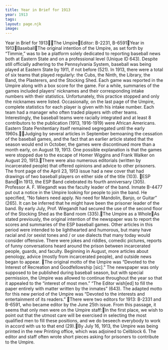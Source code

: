 ```yaml
---
title: Year in Brief for 1913
year: 1913
tags:
layout: page.njk
image:
---
```

Year in Brief for 1913The UmpireEditor: B-2231, B-6591Year in 1913BaseballThe original intention of the Umpire, as set forth by “Timmie,” was to be a platform solely dedicated to reporting baseball news both at Eastern State and on a professional level (Unique ID 643). Despite still officially adhering to the Pennsylvania System, baseball was being played at Eastern State by 1911, if not before (521). In 1913, there were a total of six teams that played regularly: the Cubs, the Ninth, the Library, the Band, the Plasterers, and the Stocking Shed. Each game was reported in the Umpire along with a box score for the game. For a while, summaries of the games included players’ nicknames and their corresponding intake numbers with their statistics. Unfortunately, this practice stopped and only the nicknames were listed. Occasionally, on the last page of the Umpire, complete statistics for each player is given with his intake number. Each team had a manager who often traded players with other teams. Interestingly, the baseball teams were racially integrated and at least 8 contributors to the publication (1913, 1916-1919) were African Americans. Eastern State Penitentiary itself remained segregated until the early 1960s.Judging by several articles in September bemoaning the cessation of the baseball games, and the fact that an earlier article stated that the season would end in October, the games were discontinued more than a month early, on August 19, 1913. One possible explanation is that the games were stopped due to the escape of Homer Wiggins and Frank Walker on August 20, 1913.There were also numerous editorials (written by incarcerated people) that offered opinions and advice to other prisoners. The front page of the April 23, 1913 issue had a new cover that had drawings of two baseball players on either side of the title (103). ESP BandIn 1913, the ESP Band celebrated its fourth anniversary (305). Professor A. F. Wiegandt was the faculty leader of the band. Inmate B-4477 put out a notice in the Umpire looking for people to join the band. He specified, “No fakers need apply. No need for Mandolin, Banjo, or Guitar” (265). It can be inferred that he might have been the prisoner leader of the band. By early July, Prof. Wiegandt had secured the use of the second floor of the Stocking Shed as the Band room (335).The Umpire as a WholeAs stated previously, the original intention of the newspaper was to report the scores and summaries of the ESP baseball games. Other articles in this period were intended to be lighthearted and humorous, but many have racial and /or sexist tones and / or use dialects that many today would consider offensive. There were jokes and riddles, comedic pictures, reports of funny conversations heard around the prison between incarcerated people, guards, and faculty. Beginning in August, more articles about penology, advice (mostly from incarcerated people), and outside news began to appear. The original motto of the Umpire was “Devoted to the Interest of Recreation and Goodfellowship [sic].” The newspaper was only supposed to be published during baseball season, but with special permission, the Umpire was allowed to continue throughout the year so that it appealed to the “interest of most men.” “The Editor wish[ed] to fill the paper entirely with matter written by the inmates” (643). The adapted motto for this new period of the Umpire was “Devoted to the interests and entertainment of its readers.” There were two editors for 1913: B-2331 and B-6591, who became editor by the June 25th issue. From this passage, it seems that only men were on the Umpire staff:In the first place, we wish to point out that the utmost care will be exercised in selecting the most qualified men to fill these positions, and we do beseech everybody to work in accord with us to that end (29).By July 16, 1913, the Umpire was being printed in the new Printing office, which was adjoined to Cellblock 6. The editor and staff often wrote short pieces asking for prisoners to contribute to the Umpire.
